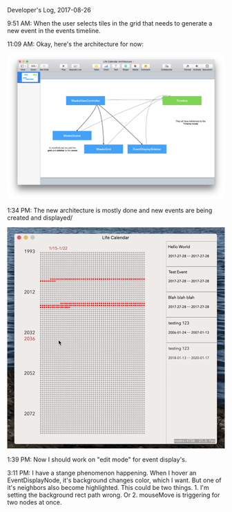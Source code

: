 Developer's Log, 2017-08-26

9:51 AM: When the user selects tiles in the grid that needs to generate a new event in the events timeline.

11:09 AM: Okay, here's the architecture for now:

![Fig 1](./embed%20images/2017-08-28%20Fig%201.png)

1:34 PM: The new architecture is mostly done and new events are being created and displayed/

![Fig 2](./embed%20images/2017-08-28%20Fig%202.gif)

1:39 PM: Now I should work on "edit mode" for event display's.

3:11 PM: I have a stange phenomenon happening. When I hover an EventDisplayNode, it's background changes color, which I want. But one of it's neighbors also become highlighted. This could be two things. 1. I'm setting the background rect path wrong. Or 2. mouseMove is triggering for two nodes at once.
